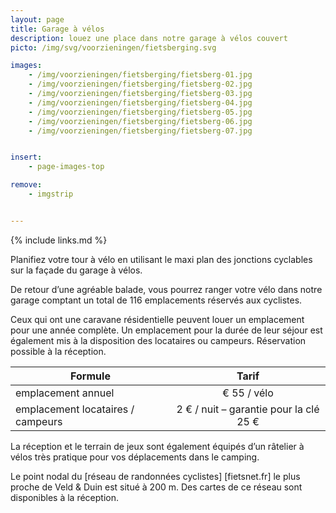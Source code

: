 ```yaml
---
layout: page
title: Garage à vélos
description: louez une place dans notre garage à vélos couvert
picto: /img/svg/voorzieningen/fietsberging.svg

images:
    - /img/voorzieningen/fietsberging/fietsberg-01.jpg
    - /img/voorzieningen/fietsberging/fietsberg-02.jpg
    - /img/voorzieningen/fietsberging/fietsberg-03.jpg
    - /img/voorzieningen/fietsberging/fietsberg-04.jpg
    - /img/voorzieningen/fietsberging/fietsberg-05.jpg
    - /img/voorzieningen/fietsberging/fietsberg-06.jpg
    - /img/voorzieningen/fietsberging/fietsberg-07.jpg


insert:
    - page-images-top

remove:
    - imgstrip


---
```


{% include links.md %}

Planifiez votre tour à vélo en utilisant le maxi plan des jonctions cyclables sur la façade du garage à vélos.

De retour d’une agréable balade, vous pourrez ranger votre vélo dans notre garage comptant un total de 116 emplacements réservés aux cyclistes.

Ceux qui ont une caravane résidentielle peuvent louer un emplacement pour une année complète. Un emplacement pour la durée de leur séjour est également mis à la disposition des locataires ou campeurs.
Réservation possible à la réception.

| Formule                 | Tarif |
|-------------------------|:-----:|
| emplacement annuel      |€ 55 / vélo   |
| emplacement locataires / campeurs | 2 € / nuit – garantie pour la clé 25 € |


La réception et le terrain de jeux sont également équipés d’un râtelier à vélos très pratique pour vos déplacements dans le camping.

Le point nodal du [réseau de randonnées cyclistes] [fietsnet.fr] le plus proche de Veld & Duin est situé à 200 m. Des cartes de ce réseau sont disponibles à la réception.
